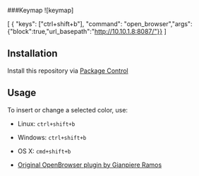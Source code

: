 ###Keymap
![keymap]

[
    { "keys": ["ctrl+shift+b"], "command": "open_browser","args": {"block":true,"url_basepath":"http://10.10.1.8:8087/"}}
]

## Installation
Install this repository via [Package Control](http://jgianpiereramos.com,"Gianpiere")


## Usage
To insert or change a selected color, use:

- Linux: `ctrl+shift+b`
- Windows: `ctrl+shift+b`
- OS X: `cmd+shift+b`


- [Original OpenBrowser plugin by Gianpiere Ramos](https://github.com/Gianpiere/)
